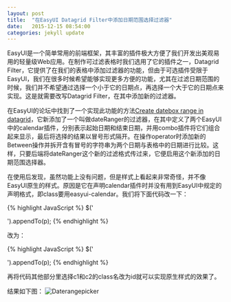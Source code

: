 ```yaml
---
layout: post
title:  "在EasyUI Datagrid Filter中添加日期范围选择过滤器"
date:   2015-12-15 08:54:00
categories: jekyll update
---
```

EasyUI是一个简单常用的前端框架，其丰富的插件极大方便了我们开发出美观易用的轻量级Web应用。在制作可过滤表格时我们选用了它的插件之一，Datagrid Filter，它提供了在我们的表格中添加过滤器的功能，但由于可选插件受限于EasyUI，我们在很多时候希望能够实现更多方便的功能，尤其在过滤日期范围的时候，我们并不希望通过选择一个小于它的日期点，再选择一个大于它的日期点来实现。这是就需要改写Datagrid Filter，在其中添加新的过滤器。

在EasyUI的论坛中找到了一个实现此功能的方法[Create datebox range in datagrid][forum]，它新添加了一个叫做dateRanger的过滤器，在其中定义了两个EasyUI中的calendar插件，分别表示起始日期和结束日期，并用combo插件将它们组合起来显示，最后将选择的结果以冒号形式隔开。在操作operator时添加新的Between操作并拆开含有冒号的字符串为两个日期与表格中的日期进行比较。这样，只要后端将dateRanger这个新的过滤格式传过来，它便启用这个新添加的日期范围选择器。

在使用后发现，虽然功能上没有问题，但是样式上看起来非常奇怪，并不像EasyUI原生的样式。原因是它在声明calendar插件时并没有用到EasyUI中规定的声明格式，即class要用easyui-calendar。我们将下面代码改一下：

{% highlight JavaScript %}
$('<div class="c1" style="width:50%;float:left"></div><div class="c2" style="width:50%;float:right"></div>').appendTo(p);
{% endhighlight %}

改为：

{% highlight JavaScript %}
$('<div class="easyui-calendar" id="c1" style="width:50%;float:left"></div><div class="easyui-calendar" id="c2" style="width:50%;float:right"></div>').appendTo(p);
{% endhighlight %}

再将代码其他部分里选择c1和c2的class名改为id就可以实现原生样式的效果了。

结果如下图：
![Daterangepicker](http://7xoylk.com1.z0.glb.clouddn.com/daterangepicker.JPG)

[forum]: http://www.jeasyui.com/forum/index.php%3Ftopic%3D3995.0